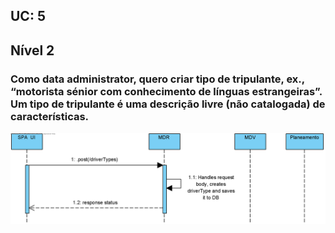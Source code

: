 ## **UC: 5**
## Nível 2

### Como data administrator, quero criar tipo de tripulante, ex., “motorista sénior com conhecimento de línguas estrangeiras”. Um tipo de tripulante é uma descrição livre (não catalogada) de características.



![UC: 5](UC5.png)